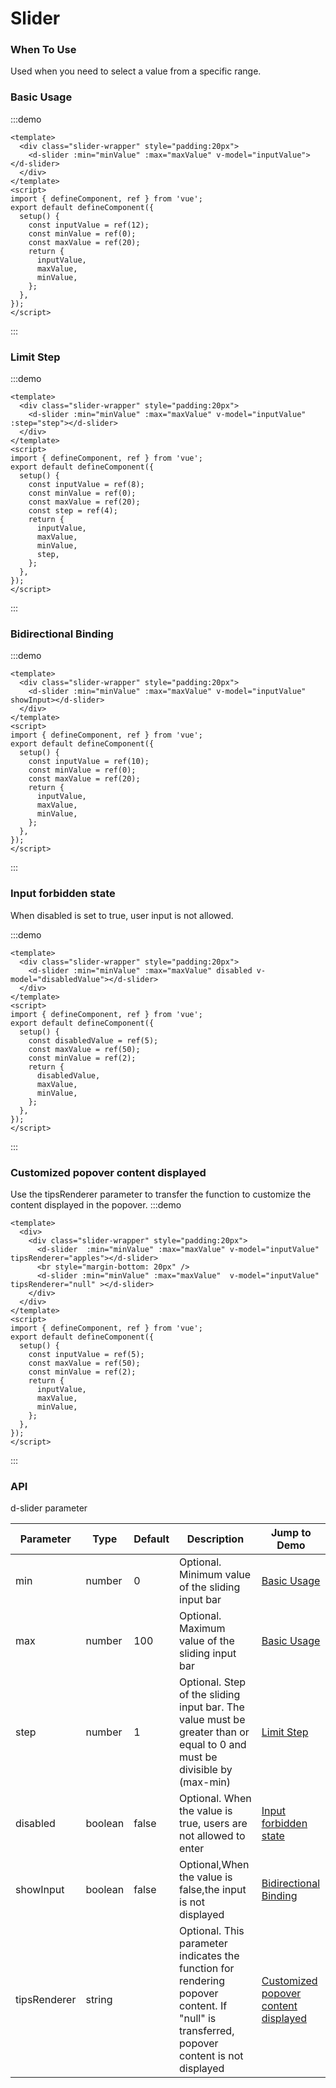 # Slider

### When To Use

Used when you need to select a value from a specific range.

### Basic Usage

:::demo

```vue
<template>
  <div class="slider-wrapper" style="padding:20px">
    <d-slider :min="minValue" :max="maxValue" v-model="inputValue"></d-slider>
  </div>
</template>
<script>
import { defineComponent, ref } from 'vue';
export default defineComponent({
  setup() {
    const inputValue = ref(12);
    const minValue = ref(0);
    const maxValue = ref(20);
    return {
      inputValue,
      maxValue,
      minValue,
    };
  },
});
</script>
```

:::

### Limit Step

:::demo

```vue
<template>
  <div class="slider-wrapper" style="padding:20px">
    <d-slider :min="minValue" :max="maxValue" v-model="inputValue" :step="step"></d-slider>
  </div>
</template>
<script>
import { defineComponent, ref } from 'vue';
export default defineComponent({
  setup() {
    const inputValue = ref(8);
    const minValue = ref(0);
    const maxValue = ref(20);
    const step = ref(4);
    return {
      inputValue,
      maxValue,
      minValue,
      step,
    };
  },
});
</script>
```

:::

### Bidirectional Binding

:::demo

```vue
<template>
  <div class="slider-wrapper" style="padding:20px">
    <d-slider :min="minValue" :max="maxValue" v-model="inputValue" showInput></d-slider>
  </div>
</template>
<script>
import { defineComponent, ref } from 'vue';
export default defineComponent({
  setup() {
    const inputValue = ref(10);
    const minValue = ref(0);
    const maxValue = ref(20);
    return {
      inputValue,
      maxValue,
      minValue,
    };
  },
});
</script>
```

:::

### Input forbidden state

When disabled is set to true, user input is not allowed.

:::demo

```vue
<template>
  <div class="slider-wrapper" style="padding:20px">
    <d-slider :min="minValue" :max="maxValue" disabled v-model="disabledValue"></d-slider>
  </div>
</template>
<script>
import { defineComponent, ref } from 'vue';
export default defineComponent({
  setup() {
    const disabledValue = ref(5);
    const maxValue = ref(50);
    const minValue = ref(2);
    return {
      disabledValue,
      maxValue,
      minValue,
    };
  },
});
</script>
```

:::

### Customized popover content displayed

Use the tipsRenderer parameter to transfer the function to customize the content displayed in the popover.
:::demo

```vue
<template>
  <div>
    <div class="slider-wrapper" style="padding:20px">
      <d-slider  :min="minValue" :max="maxValue" v-model="inputValue" tipsRenderer="apples"></d-slider>
      <br style="margin-bottom: 20px" />
      <d-slider :min="minValue" :max="maxValue"  v-model="inputValue" tipsRenderer="null" ></d-slider>
    </div>
  </div>
</template>
<script>
import { defineComponent, ref } from 'vue';
export default defineComponent({
  setup() {
    const inputValue = ref(5);
    const maxValue = ref(50);
    const minValue = ref(2);
    return {
      inputValue,
      maxValue,
      minValue,
    };
  },
});
</script>
```

:::

### API

d-slider parameter

| Parameter    | Type    | Default |Description                                                                                                                               | Jump to Demo                                                                  |
|--------------|---------|---------|-------------------------------------------------------------------------------------------------------------------------------------------|-------------------------------------------------------------------------------|
| min          | number  | 0       | Optional. Minimum value of the sliding input bar                                                                                          | [Basic Usage](#basic-usage)                                                   |
| max          | number  | 100     | Optional. Maximum value of the sliding input bar                                                                                          | [Basic Usage](#basic-usage)                                                   |
| step         | number  | 1       | Optional. Step of the sliding input bar. The value must be greater than or equal to 0 and must be divisible by (max-min)                  | [Limit Step ](#limit-step)                                                    |
| disabled     | boolean | false   | Optional. When the value is true, users are not allowed to enter                                                                          | [Input forbidden state](#input-forbidden-state)                               |
| showInput    | boolean | false   | Optional,When the value is false,the input is not displayed                                                                               | [Bidirectional Binding](#bidirectional-binding)                               |
| tipsRenderer | string  |         | Optional. This parameter indicates the function for rendering popover content. If "null" is transferred, popover content is not displayed | [Customized popover content displayed](#customized-popover-content-displayed) |

